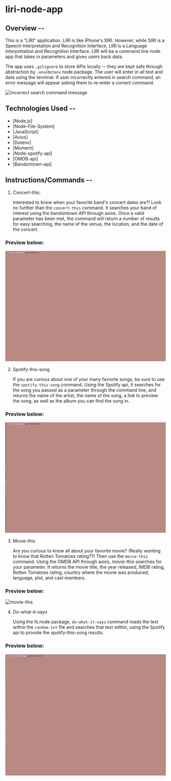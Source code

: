 # liri-node-app

## Overview --
This is a "LIRI" application. LIRI is like iPhone's SIRI. However, while SIRI is a Speech Interpretation and Recognition Interface, LIRI is a Language Interpretation and Recognition Interface. LIRI will be a command line node app that takes in parameters and gives users back data.

The app uses `.gitignore` to store APIs locally -- they are kept safe through abstraction by `.env`/`dotenv` node package. The user will enter in all text and data using the terminal. If user incorrectly entered in search command, an error message will appear asking them to re-enter a correct command.

![incorrect search command message](LIRI-node-app-incorrect-search-command.gif)


## Technologies Used -- 
* [Node.js]
* [Node-File-System]
* [JavaScript]
* [Axios]
* [Dotenv]
* [Moment]
* [Node-spotify-api]
* [OMDB-api]
* [Bandsintown-api]

## Instructions/Commands --

1. Concert-this: 

    Interested to know when your favorite band's concert dates are?! Look no further than the `concert-this` command. It searches your band of interest using the bandsintown API through axios. Once a valid parameter has been met, the command will return a number of results for easy searching, the name of the venue, the location, and the date of the concert. 

 ### Preview below:

![concert-this](LIRI-node-app-concert-this.gif)


2. Spotify-this-song

    If you are curious about one of your many faviorte songs, be sure to use the `spotify-this-song` command. Using the Spotify api, it searches for the song you passed as a parameter through the command line, and returns the name of the artist, the name of the song, a link to preview the song, as well as the album you can find the song in.

### Preview below:

![spotify-this-song](LIRI-node-app-spotify-this-song.gif)

3. Movie-this

    Are you curious to know all about your favorite movie? (Really wanting to know that Rotten Tomatoes rating??) Then use the `movie-this` command. Using the OMDB API through axios, movie-this searches for your parameter. It returns the movie title, the year released, IMDB rating, Rotten Tomatoes rating, country where the movie was produced, language, plot, and cast members.

 ### Preview below:

![movie-this](LIRI-node-app-movie-this.gif)


4. Do-what-it-says

    Using the fs.node package, `do-what-it-says` command reads the text within the `random.txt` file and searches that text within, using the Spotify api to provide the spotify-this-song resutls.

 ### Preview below:

![do-what-it-says](LIRI-node-app-do-what-it-says.gif)
